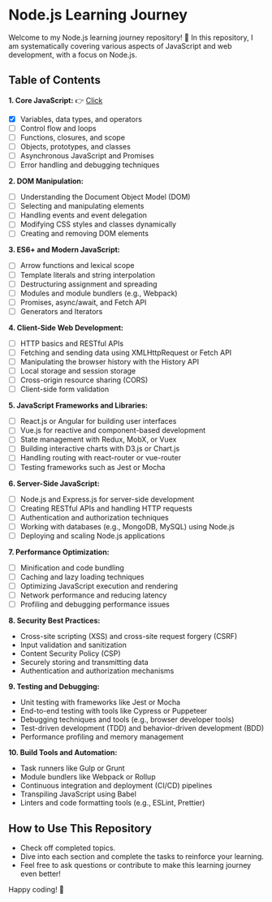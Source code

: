 
# Node.js Learning Journey

Welcome to my Node.js learning journey repository! 🚀 In this repository, I am systematically covering various aspects of JavaScript and web development, with a focus on Node.js.

## Table of Contents

**1. Core JavaScript:** 👉 [Click](./src/Js-all-concepts/Basic.js)

- [x] Variables, data types, and operators
- [ ] Control flow and loops
- [ ] Functions, closures, and scope
- [ ] Objects, prototypes, and classes
- [ ] Asynchronous JavaScript and Promises
- [ ] Error handling and debugging techniques

**2. DOM Manipulation:**

- [ ] Understanding the Document Object Model (DOM)
- [ ] Selecting and manipulating elements
- [ ] Handling events and event delegation
- [ ] Modifying CSS styles and classes dynamically
- [ ] Creating and removing DOM elements

**3. ES6+ and Modern JavaScript:**

- [ ] Arrow functions and lexical scope
- [ ] Template literals and string interpolation
- [ ] Destructuring assignment and spreading
- [ ] Modules and module bundlers (e.g., Webpack)
- [ ] Promises, async/await, and Fetch API
- [ ] Generators and Iterators

**4. Client-Side Web Development:**

- [ ] HTTP basics and RESTful APIs
- [ ] Fetching and sending data using XMLHttpRequest or Fetch API
- [ ] Manipulating the browser history with the History API
- [ ] Local storage and session storage
- [ ] Cross-origin resource sharing (CORS)
- [ ] Client-side form validation

**5. JavaScript Frameworks and Libraries:**

- [ ] React.js or Angular for building user interfaces
- [ ] Vue.js for reactive and component-based development
- [ ] State management with Redux, MobX, or Vuex
- [ ] Building interactive charts with D3.js or Chart.js
- [ ] Handling routing with react-router or vue-router
- [ ] Testing frameworks such as Jest or Mocha

**6. Server-Side JavaScript:**

- [ ] Node.js and Express.js for server-side development
- [ ] Creating RESTful APIs and handling HTTP requests
- [ ] Authentication and authorization techniques
- [ ] Working with databases (e.g., MongoDB, MySQL) using Node.js
- [ ] Deploying and scaling Node.js applications

**7. Performance Optimization:**

- [ ] Minification and code bundling
- [ ] Caching and lazy loading techniques
- [ ] Optimizing JavaScript execution and rendering
- [ ] Network performance and reducing latency
- [ ] Profiling and debugging performance issues

**8. Security Best Practices:**

- Cross-site scripting (XSS) and cross-site request forgery (CSRF)
- Input validation and sanitization
- Content Security Policy (CSP)
- Securely storing and transmitting data
- Authentication and authorization mechanisms

**9. Testing and Debugging:**

- Unit testing with frameworks like Jest or Mocha
- End-to-end testing with tools like Cypress or Puppeteer
- Debugging techniques and tools (e.g., browser developer tools)
- Test-driven development (TDD) and behavior-driven development (BDD)
- Performance profiling and memory management

**10. Build Tools and Automation:**

- Task runners like Gulp or Grunt
- Module bundlers like Webpack or Rollup
- Continuous integration and deployment (CI/CD) pipelines
- Transpiling JavaScript using Babel
- Linters and code formatting tools (e.g., ESLint, Prettier)


## How to Use This Repository

- Check off completed topics.
- Dive into each section and complete the tasks to reinforce your learning.
- Feel free to ask questions or contribute to make this learning journey even better!

Happy coding! 🚀